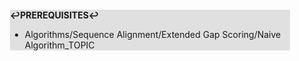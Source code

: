 <div style="margin:2em; background-color: #e0e0e0;">

<strong>↩PREREQUISITES↩</strong>

 * Algorithms/Sequence Alignment/Extended Gap Scoring/Naive Algorithm_TOPIC

</div>

